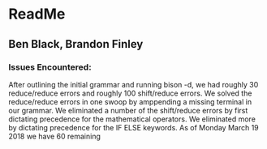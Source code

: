 # ReadMe
## Ben Black, Brandon Finley


### Issues Encountered: 
After outlining the initial grammar and running bison -d, we had roughly 30 reduce/reduce errors and roughly 100 shift/reduce errors. 
We solved the reduce/reduce errors in one swoop by amppending a missing terminal in our grammar. 
We eliminated a number of the shift/reduce errors by first dictating precedence for the mathematical operators. 
We eliminated more by dictating precedence for the IF ELSE keywords.
As of Monday March 19 2018 we have 60 remaining 